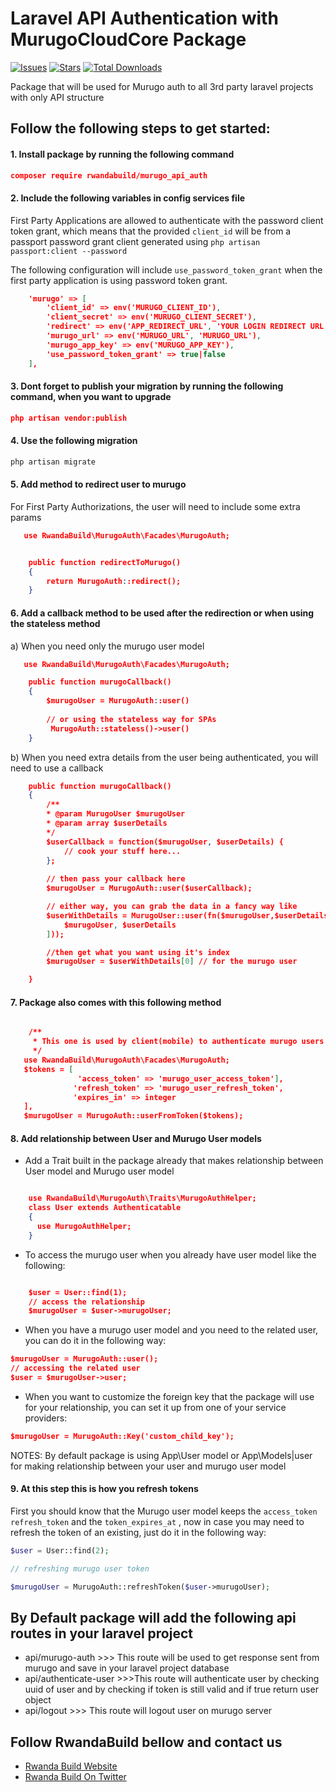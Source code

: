 # Laravel API Authentication with MurugoCloudCore Package

[![Issues](https://img.shields.io/github/issues/RWBuild/package_MurugoAuth_API-Laravel.svg?style=flat-square)](https://github.com/RWBuild/package_MurugoAuth_API-Laravel/issues)
[![Stars](https://img.shields.io/github/stars/RWBuild/package_MurugoAuth_API-Laravel.svg?style=flat-square)](https://github.com/RWBuild/package_MurugoAuth_API-Laravel/stargazers)
[![Total Downloads](https://img.shields.io/packagist/dt/rwandabuild/murugo_api_auth.svg?style=flat-square)](https://packagist.org/packages/rwandabuild/murugo_api_auth)

Package that will be used for Murugo auth to all 3rd party laravel projects with only API structure

## Follow the following steps to get started:

#### 1. Install package by running the following command

```json
composer require rwandabuild/murugo_api_auth
```

#### 2. Include the following variables in config services file

First Party Applications are allowed to authenticate with the password client token grant, which means that the provided `client_id` will be from a passport password grant client generated using `php artisan passport:client --password`

The following configuration will include `use_password_token_grant` when the first party application is using password token grant.

```json
    'murugo' => [
        'client_id' => env('MURUGO_CLIENT_ID'),
        'client_secret' => env('MURUGO_CLIENT_SECRET'),
        'redirect' => env('APP_REDIRECT_URL', 'YOUR LOGIN REDIRECT URL'),
        'murugo_url' => env('MURUGO_URL', 'MURUGO_URL'),
        'murugo_app_key' => env('MURUGO_APP_KEY'),
        'use_password_token_grant' => true|false
    ],
```

#### 3. Dont forget to publish your migration by running the following command, when you want to upgrade 
```json
php artisan vendor:publish
```

#### 4. Use the following migration
```php
php artisan migrate
```

#### 5. Add method to redirect user to murugo

For First Party Authorizations, the user will need to include some extra params

```json
   use RwandaBuild\MurugoAuth\Facades\MurugoAuth;


    public function redirectToMurugo()
    {
        return MurugoAuth::redirect();
    }
```
#### 6. Add a callback method to be used after the redirection or when using the stateless method

a)  When you need only the murugo user model

```json
   use RwandaBuild\MurugoAuth\Facades\MurugoAuth;

    public function murugoCallback()
    { 
        $murugoUser = MurugoAuth::user()
        
        // or using the stateless way for SPAs
         MurugoAuth::stateless()->user()
    }
```

b) When you need extra details from the user being authenticated, you will need to use a callback

```json
    public function murugoCallback()
    { 
        /**
        * @param MurugoUser $murugoUser
        * @param array $userDetails
        */
        $userCallback = function($murugoUser, $userDetails) {
            // cook your stuff here...
        };
        
        // then pass your callback here
        $murugoUser = MurugoAuth::user($userCallback);

        // either way, you can grab the data in a fancy way like
        $userWithDetails = MurugoUser::user(fn($murugoUser,$userDetails) => ([
            $murugoUser, $userDetails
        ]));

        //then get what you want using it's index
        $murugoUser = $userWithDetails[0] // for the murugo user

    }
```

#### 7. Package also comes with this following method
```json

    /**
     * This one is used by client(mobile) to authenticate murugo users on their 3rd party servers
     */
   use RwandaBuild\MurugoAuth\Facades\MurugoAuth;
   $tokens = [
               'access_token' => 'murugo_user_access_token'],
              'refresh_token' => 'murugo_user_refresh_token',
              'expires_in' => integer
   ],
   $murugoUser = MurugoAuth::userFromToken($tokens);
```
#### 8. Add relationship between User and Murugo User models
- Add a Trait built in the package already that makes relationship between User model and Murugo user model
```json

    use RwandaBuild\MurugoAuth\Traits\MurugoAuthHelper;
    class User extends Authenticatable
    {
      use MurugoAuthHelper;
    }
```
- To access the murugo user when you already have user model like the following:
```json

    $user = User::find(1);
    // access the relationship
    $murugoUser = $user->murugoUser;
```

- When you have a murugo user model and you need to the related user, you can do it in the following way:

```json
$murugoUser = MurugoAuth::user();
// accessing the related user
$user = $murugoUser->user;
```

- When you want to customize the foreign key that the package will use for your relationship, you can set it up from one of your service providers:
```json
$murugoUser = MurugoAuth::Key('custom_child_key');
```


NOTES: By default package is using App\User model or App\Models|user for making relationship between your user and murugo user model
#### 9. At this step this is how you refresh tokens

First you should know that the Murugo user model keeps the ``access_token`` ``refresh_token`` and the `token_expires_at`
, now in case you may need to refresh the token of an existing, just do it in the following way:

```php
$user = User::find(2);

// refreshing murugo user token

$murugoUser = MurugoAuth::refreshToken($user->murugoUser);

```
## By Default package will add the following api routes in your laravel project

- api/murugo-auth >>> This route will be used to get response sent from murugo and save in your laravel project database
- api/authenticate-user >>>This route will authenticate user by checking uuid of user and by checking if token is still valid and if true return user object
- api/logout >>> This route will logout user on murugo server
## Follow RwandaBuild bellow and contact us

- [Rwanda Build Website](https://rwandabuildprogram.com/)
- [Rwanda Build On Twitter](https://twitter.com/RwandaBuild)